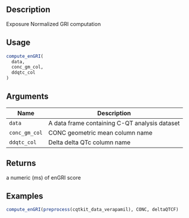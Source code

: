 ## Description

Exposure Normalized GRI computation

## Usage

```r
compute_enGRI(
  data,
  conc_gm_col,
  ddqtc_col
)
```

## Arguments

| Name | Description |
|------|-------------|
| `data` | A data frame containing C-QT analysis dataset |
| `conc_gm_col` | CONC geometric mean column name |
| `ddqtc_col` | Delta delta QTc column name |

## Returns

a numeric (ms) of enGRI score

## Examples

```r
compute_enGRI(preprocess(cqtkit_data_verapamil), CONC, deltaQTCF)
```


